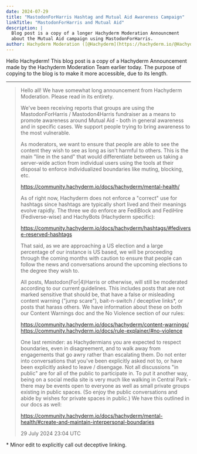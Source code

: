 ```yaml
---
date: 2024-07-29
title: "MastodonForHarris Hashtag and Mutual Aid Awareness Campaign"
linkTitle: "MastodonForHarris and Mutual Aid"
description: |
  Blog post is a copy of a longer Hachyderm Moderation Announcment
  about the Mutual Aid campaign using MastodonForHarris.
author: Hachyderm Moderation ([@Hachyderm](https://hachyderm.io/@Hachyderm))
---
```


Hello Hachyderm! This blog post is a copy of a Hachyderm
Announcement made by the Hachyderm Moderation Team earlier today.
The purpose of copying to the blog is to make it more accessible,
due to its length.

---

> Hello all! We have somewhat long announcement from Hachyderm Moderation. Please read in its entirety.
> 
> We've been receiving reports that groups are using the MastodonForHarris / Mastodon4Harris fundraiser as a means to promote awareness around Mutual Aid - both in general awareness and in specific cases. We support people trying to bring awareness to the most vulnerable.
> 
> As moderators, we want to ensure that people are able to see the content they wish to see as long as isn't harmful to others. This is the main "line in the sand" that would differentiate between us taking a server-wide action from individual users using the tools at their disposal to enforce individualized boundaries like muting, blocking, etc.
> 
> https://community.hachyderm.io/docs/hachyderm/mental-health/
> 
> As of right now, Hachyderm does not enforce a "correct" use for hashtags since hashtags are typically short lived and their meanings evolve rapidly. The three we do enforce are FediBlock and FediHire (Fediverse-wise) and HachyBots (Hachyderm specific):
> 
> https://community.hachyderm.io/docs/hachyderm/hashtags/#fediverse-reserved-hashtags
> 
> That said, as we are approaching a US election and a large percentage of our instance is US based, we will be proceeding through the coming months with caution to ensure that people can follow the news and conversations around the upcoming elections to the degree they wish to.
> 
> All posts, Mastodon(For|4)Harris or otherwise, will still be moderated according to our current guidelines. This includes posts that are not marked sensitive that should be, that have a false or misleading content warning ("jump scare"), bait-n-switch / deceptive links\*, or posts that harass others. We have information about these on both our Content Warnings doc and the No Violence section of our rules:
> 
> https://community.hachyderm.io/docs/hachyderm/content-warnings/
> https://community.hachyderm.io/docs/rule-explainer/#no-violence
> 
> One last reminder: as Hachydermians you are expected to respect boundaries, even in disagreement, and to walk away from engagements that go awry rather than escalating them. Do not enter into conversations that you've been explicitly asked not to, or have been explicitly asked to leave / disengage. Not all discussions "in public" are for all of the public to participate in. To put it another way, being on a social media site is very much like walking in Central Park - there may be events open to everyone as well as small private groups existing in public spaces. (So enjoy the public conversations and abide by wishes for private spaces in public.) We have this outlined in our docs as well:
> 
> https://community.hachyderm.io/docs/hachyderm/mental-health/#create-and-maintain-interpersonal-boundaries
> 
> 29 July 2024 23:04 UTC

\* Minor edit to explicitly call out deceptive linking.
